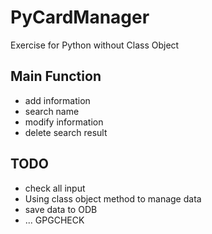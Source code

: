 # PyCardManager
Exercise for Python without Class Object

## Main Function

- add information
- search name
- modify information
- delete search result

## TODO

- check all input
- Using class object method to manage data
- save data to ODB
- ... GPGCHECK

